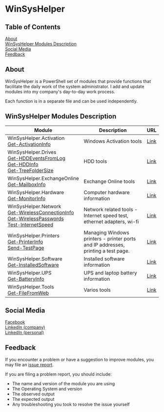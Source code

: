 # WinSysHelper

## Table of Contents

[About](#about)  
[WinSysHelper Modules Description](#winsyshelper-modules-description)  
[Social Media](#social-media)  
[Feedback](#feedback)  

## About
WinSysHelper is a PowerShell set of modules that provide functions that facilitate the daily work of the system administrator. I add and update modules into my company's day-to-day work process.

Each function is in a separate file and can be used independently.

## WinSysHelper Modules Description

<table>
    <thead>
        <tr>
            <th>Module</th>
            <th>Description</th>
            <th>URL</th>
        </tr>
    </thead>
    <tbody>
        <tr>
        <tr>
            <td>WinSysHelper.Activation<br>
            <a href="https://github.com/unguzov/WinSysHelper/blob/main/modules/WinSysHelper.Activation/public/Get-ActivationInfo.ps1">Get-ActivationInfo</a>
            </td>
            <td>Windows Activation tools</td>
            <td><a href="https://github.com/unguzov/WinSysHelper/blob/main/modules/WinSysHelper.Activation">Link</a></td>
        </tr>
            <td>WinSysHelper.Drives<br>
            <a href="https://github.com/unguzov/WinSysHelper/blob/main/modules/WinSysHelper.Drives/public/Get-HDDEventsFromLog.ps1">Get-HDDEventsFromLog</a><br>
            <a href="https://github.com/unguzov/WinSysHelper/blob/main/modules/WinSysHelper.Drives/public/Get-HDDInfo.ps1">Get-HDDInfo</a><br>
            <a href="https://github.com/unguzov/WinSysHelper/blob/main/modules/WinSysHelper.Drives/public/Get-TreeFolderSize.ps1">Get-TreeFolderSize</a>
            </td>
            <td>HDD tools</td>
            <td><a href="https://github.com/unguzov/WinSysHelper/tree/main/modules/WinSysHelper.Drives">Link</a></td>
        </tr>
        <tr>
            <td>WinSysHelper.ExchangeOnline<br>
            <a href="https://github.com/unguzov/WinSysHelper/tree/main/modules/WinSysHelper.ExchangeOnline/public/Get-MailboxInfo.ps1">Get-MailboxInfo</a></td>
            <td>Exchange Online tools</td>
            <td><a href="https://github.com/unguzov/WinSysHelper/blob/main/modules/WinSysHelper.ExchangeOnline">Link</a></td>
        </tr>
        <tr>
            <td>WinSysHelper.Hardware<br>
            <a href="https://github.com/unguzov/WinSysHelper/blob/main/modules/WinSysHelper.Hardware/public/Get-MonitorInfo.ps1">Get-MonitorInfo</a></td>
            <td>Computer hardware information</td>
            <td><a href="https://github.com/unguzov/WinSysHelper/tree/main/modules/WinSysHelper.Hardware">Link</a></td>
        </tr>
        <tr>
            <td>WinSysHelper.Network<br>
            <a href="https://github.com/unguzov/WinSysHelper/blob/main/modules/WinSysHelper.Network/public/Get-WirelessConnectionInfo.ps1">Get-WirelessConnectionInfo</a><br>
            <a href="https://github.com/unguzov/WinSysHelper/blob/main/modules/WinSysHelper.Network/public/Get-WirelessPasswords.ps1">Get-WirelessPasswords</a><br>
            <a href="https://github.com/unguzov/WinSysHelper/blob/main/modules/WinSysHelper.Network/public/Test-InternetSpeed.ps1">Test-InternetSpeed</a><br>
            </td>
            <td>Network related tools - Internet speed test, ethernet adapters, wi-fi</td>
            <td><a href="https://github.com/unguzov/WinSysHelper/tree/main/modules/WinSysHelper.Network">Link</a></td>
        </tr>
        <tr>
            <td>WinSysHelper.Printers<br>
            <a href="https://github.com/unguzov/WinSysHelper/blob/main/modules/WinSysHelper.Printers/public/Get-PrinterInfo.ps1">Get-PrinterInfo</a><br>
            <a href="https://github.com/unguzov/WinSysHelper/blob/main/modules/WinSysHelper.Printers/public/Send-TestPage.ps1">Send-TestPage</a>
            </td>
            <td>Managing Windows printers - printer ports and IP addresses, printing a test page.</td>
            <td><a href="https://github.com/unguzov/WinSysHelper/tree/main/modules/WinSysHelper.Printers">Link</a></td>
        </tr>
        <tr>
            <td>WinSysHelper.Software<br>
            <a href="https://github.com/unguzov/WinSysHelper/blob/main/modules/WinSysHelper.Software/public/Get-InstalledSoftware.ps1">Get-InstalledSoftware</a></td>
            <td>Installed software information</td>
            <td><a href="https://github.com/unguzov/WinSysHelper/tree/main/modules/WinSysHelper.Software">Link</a></td>
        </tr>
        <tr>
            <td>WinSysHelper.UPS<br>
            <a href="https://github.com/unguzov/WinSysHelper/blob/main/modules/WinSysHelper.UPS/public/Get-BatteryInfo.ps1">Get-BatteryInfo</a></td>
            <td>UPS and laptop battery information</td>
            <td><a href="https://github.com/unguzov/WinSysHelper/tree/main/modules/WinSysHelper.UPS">Link</a></td>
        </tr>
        <tr>
            <td>WinSysHelper.Tools<br>
            <a href="https://github.com/unguzov/WinSysHelper/blob/main/modules/WinSysHelper.Tools/public/Get-FileFromWeb.ps1">Get-FileFromWeb</a></td>
            <td>Varios tools</td>
            <td><a href="https://github.com/unguzov/WinSysHelper/tree/main/modules/WinSysHelper.Tools">Link</a></td>
        </tr>
<!--
        <tr>
            <td>XXX<br>
            <a href="XXX">YYY</a></td>
            <td>XXX</td>
            <td><a href="XXX">Link</a></td>
        </tr>
-->        
    </tbody>
</table>

## Social Media
[Facebook](https://www.facebook.com/ProcompExpress)  
[LinkedIn (company)](https://www.linkedin.com/company/procomp-express/)  
[LinkedIn (personal)](https://www.linkedin.com/in/nikolay-unguzov/)  


## Feedback
If you encounter a problem or have a suggestion to improve modules, you may file an [issue report](https://github.com/unguzov/WinSysHelper/issues/).

If you are filing a problem report, you should include:
* The name and version of the module you are using
* The Operating System and version
* The observed output
* The expected output
* Any troubleshooting you took to resolve the issue yourself

